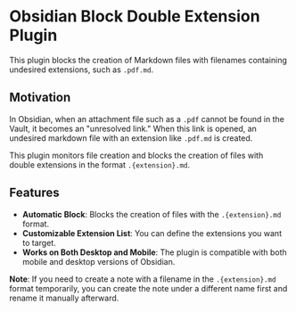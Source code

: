 # Obsidian Block Double Extension Plugin

This plugin blocks the creation of Markdown files with filenames containing undesired extensions, such as `.pdf.md`.

## Motivation

In Obsidian, when an attachment file such as a `.pdf` cannot be found in the Vault, it becomes an "unresolved link." When this link is opened, an undesired markdown file with an extension like `.pdf.md` is created.

This plugin monitors file creation and blocks the creation of files with double extensions in the format `.{extension}.md`.

## Features

- **Automatic Block**: Blocks the creation of files with the `.{extension}.md` format.
- **Customizable Extension List**: You can define the extensions you want to target.
- **Works on Both Desktop and Mobile**: The plugin is compatible with both mobile and desktop versions of Obsidian.

**Note**: If you need to create a note with a filename in the `.{extension}.md` format temporarily, you can create the note under a different name first and rename it manually afterward.